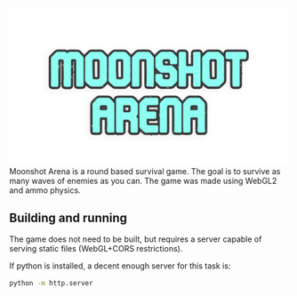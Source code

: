 ![alt text](./assets/ui/TitleText.png?raw=true)
Moonshot Arena is a round based survival game. The goal is to survive as many waves of enemies as you can.
The game was made using WebGL2 and ammo physics.

## Building and running
The game does not need to be built, but requires a server
capable of serving static files (WebGL+CORS restrictions).

If python is installed, a decent enough server for this task is:

```bash
python -m http.server
```